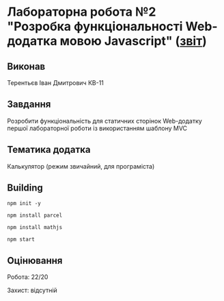 # Лабораторна робота №2 "Розробка функціональності Web-додатка мовою Javascript" ([звіт](https://docs.google.com/document/d/1OIhDgVTwNaXN3HF8SiolwVCCTgmR2_ahb_uaafWTlUM/edit?usp=sharing))
## Виконав
Терентьєв Іван Дмитрович КВ-11
## Завдання
Розробити функціональність для статичних сторінок Web-додатку першої лабораторної роботи із використанням шаблону MVC
## Тематика додатка
Калькулятор (режим звичайний, для програміста)
## Building 
```
npm init -y
```
```
npm install parcel
```
```
npm install mathjs
```
```
npm start
```

## Оцінювання
Робота: 22/20

Захист: відсутній